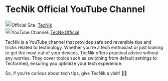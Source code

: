 # TecNik Official YouTube Channel

[<img width="20" height="20" src="https://img.icons8.com/color/48/internet--v1.png" alt="internet--v1"/>](https://www.youtube.com/@TecnikOfficial)Official Site: [TecNik](https://tecnik.pages.dev) <br>
[<img width="20" height="20" src="https://img.icons8.com/color/48/youtube-play.png" alt="youtube-play"/>](https://www.youtube.com/@TecnikOfficial)YouTube Channel: [TecNikOfficial](https://www.youtube.com/@TecnikOfficial)

TecNik is a YouTube channel that provides safe and reversible tips and tricks related to technology. Whether you’re a tech enthusiast or just looking to get the most out of your devices, TecNik offers practical advice without any worries. They cover topics such as switching from default settings to Tecformed, ensuring you optimize your tech experience. 

So, if you’re curious about tech tips, give TecNik a visit! 🚀🔧
